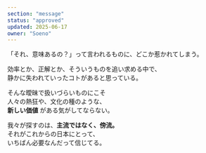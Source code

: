 ```yaml
---
section: "message"
status: "approved"
updated: 2025-06-17
owner: "Soeno"
---
```


「それ、意味あるの？」って言われるものに、どこか惹かれてしまう。  

効率とか、正解とか、そういうものを追い求める中で、  
静かに失われていったコトがあると思っている。  

そんな曖昧で扱いづらいものにこそ  
人々の熱狂や、文化の種のような、  
**新しい価値** がある気がしてならない。  

我々が探すのは、**主流ではなく、傍流。**  
それがこれからの日本にとって、  
いちばん必要なんだって信じてる。
